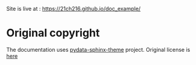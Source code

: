 Site is live at : https://21ch216.github.io/doc_example/

# Original copyright

The documentation uses [pydata-sphinx-theme](https://github.com/pydata/pydata-sphinx-theme) project. Original license
is [here](LICENSE.txt)
